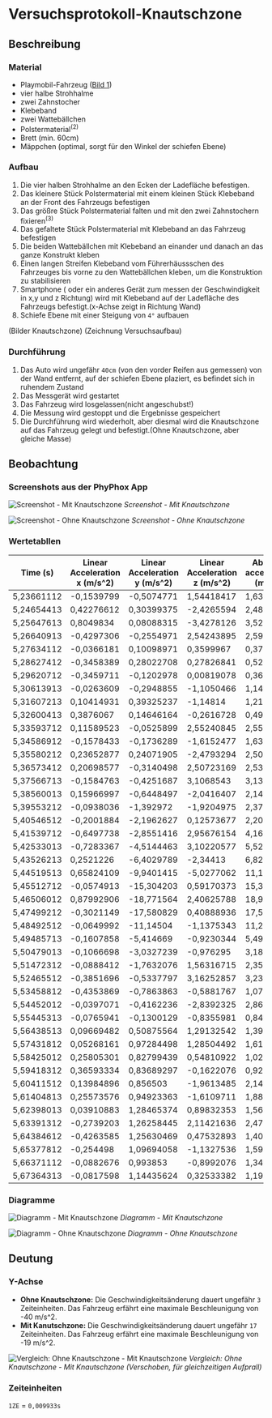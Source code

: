 # Versuchsprotokoll-Knautschzone

## Beschreibung

### Material

- Playmobil-Fahrzeug (<a href="#bild-1">Bild 1</a>)
- vier halbe Strohhalme
- zwei Zahnstocher
- Klebeband
- zwei Wattebällchen
- Polstermaterial<sup>(2)</sup>
- Brett (min. 60cm)
- Mäppchen (optimal, sorgt für den Winkel der schiefen Ebene)

### Aufbau
1. Die vier halben Strohhalme an den Ecken der Ladefläche befestigen.
2. Das kleinere Stück Polstermaterial mit einem kleinen Stück Klebeband an der Front des Fahrzeugs befestigen
3. Das größre Stück Polstermaterial falten und mit den zwei Zahnstochern fixieren<sup>(3)</sup>
4. Das gefaltete Stück Polstermaterial mit Klebeband an das Fahrzeug befestigen
5. Die beiden Wattebällchen mit Klebeband an einander und danach an das ganze Konstrukt kleben
6. Einen langen Streifen Klebeband vom Führerhäussschen des Fahrzeuges bis vorne zu den Wattebällchen kleben, um die Konstruktion zu stabilisieren
7. Smartphone ( oder ein anderes Gerät zum messen der Geschwindigkeit in x,y und z Richtung) wird mit Klebeband auf der Ladefläche des Fahrzeugs befestigt.(x-Achse zeigt in Richtung Wand)
8. Schiefe Ebene mit einer Steigung von `4°` aufbauen

(Bilder Knautschzone)
(Zeichnung Versuchsaufbau)

### Durchführung

1. Das Auto wird ungefähr `40cm` (von den vorder Reifen aus gemessen) von der Wand entfernt, auf der schiefen Ebene plaziert, es befindet sich in ruhendem Zustand
2. Das Messgerät wird gestartet
3. Das Fahrzeug wird losgelassen(nicht angeschubst!)
4. Die Messung wird gestoppt und die Ergebnisse gespeichert
5. Die Durchführung wird wiederholt, aber diesmal wird die Knautschzone auf das Fahrzeug gelegt und befestigt.(Ohne Knautschzone, aber gleiche Masse)

## Beobachtung

### Screenshots aus der PhyPhox App

![Screenshot - Mit Knautschzone](https://raw.githubusercontent.com/Die-Gang/Versuch-Knautschzone/main/images/ssmk.png)
*Screenshot - Mit Knautschzone*

![Screenshot - Ohne Knautschzone](https://raw.githubusercontent.com/Die-Gang/Versuch-Knautschzone/main/images/ssok.png)
*Screenshot - Ohne Knautschzone*

### Wertetabllen

| Time (s)   | Linear Acceleration x (m/s^2) | Linear Acceleration y (m/s^2) | Linear Acceleration z (m/s^2) | Absolute acceleration (m/s^2) |
|------------|-------------------------------|-------------------------------|-------------------------------|-------------------------------|
| 5,23661112 | -0,1539799                    | -0,5074771                    | 1,54418417                    | 1,63271171                    |
| 5,24654413 | 0,42276612                    | 0,30399375                    | -2,4265594                    | 2,48180055                    |
| 5,25647613 | 0,8049834                     | 0,08088315                    | -3,4278126                    | 3,52199374                    |
| 5,26640913 | -0,4297306                    | -0,2554971                    | 2,54243895                    | 2,59112774                    |
| 5,27634112 | -0,0366181                    | 0,10098971                    | 0,3599967                     | 0,37568262                    |
| 5,28627412 | -0,3458389                    | 0,28022708                    | 0,27826841                    | 0,5249429                     |
| 5,29620712 | -0,3459711                    | -0,1202978                    | 0,00819078                    | 0,36638051                    |
| 5,30613913 | -0,0263609                    | -0,2948855                    | -1,1050466                    | 1,14401935                    |
| 5,31607213 | 0,10414931                    | 0,39325237                    | -1,14814                      | 1,21808041                    |
| 5,32600413 | 0,3876067                     | 0,14646164                    | -0,2616728                    | 0,49006392                    |
| 5,33593712 | 0,11589523                    | -0,0525899                    | 2,55240845                    | 2,55557944                    |
| 5,34586912 | -0,1578433                    | -0,1736289                    | -1,6152477                    | 1,63220302                    |
| 5,35580212 | 0,23652877                    | 0,24071905                    | -2,4793294                    | 2,50219216                    |
| 5,36573412 | 0,20698577                    | -0,3140498                    | 2,50723169                    | 2,53528719                    |
| 5,37566713 | -0,1584763                    | -0,4251687                    | 3,1068543                     | 3,13981318                    |
| 5,38560013 | 0,15966997                    | -0,6448497                    | -2,0416407                    | 2,14700312                    |
| 5,39553212 | -0,0938036                    | -1,392972                     | -1,9204975                    | 2,37433795                    |
| 5,40546512 | -0,2001884                    | -2,1962627                    | 0,12573677                    | 2,20894887                    |
| 5,41539712 | -0,6497738                    | -2,8551416                    | 2,95676154                    | 4,1613073                     |
| 5,42533013 | -0,7283367                    | -4,5144463                    | 3,10220577                    | 5,52579232                    |
| 5,43526213 | 0,2521226                     | -6,4029789                    | -2,34413                      | 6,82324337                    |
| 5,44519513 | 0,65824109                    | -9,9401415                    | -5,0277062                    | 11,158742                     |
| 5,45512712 | -0,0574913                    | -15,304203                    | 0,59170373                    | 15,315745                     |
| 5,46506012 | 0,87992906                    | -18,771564                    | 2,40625788                    | 18,9456058                    |
| 5,47499212 | -0,3021149                    | -17,580829                    | 0,40888936                    | 17,5881783                    |
| 5,48492512 | -0,0649992                    | -11,14504                     | -1,1375343                    | 11,20313                      |
| 5,49485713 | -0,1607858                    | -5,414669                     | -0,9230344                    | 5,49513289                    |
| 5,50479013 | -0,1066698                    | -3,0327239                    | -0,976295                     | 3,1877805                     |
| 5,51472312 | -0,0888412                    | -1,7632076                    | 1,56316715                    | 2,3580257                     |
| 5,52465512 | -0,3851696                    | -0,5337797                    | 3,16252857                    | 3,2303039                     |
| 5,53458812 | -0,4353869                    | -0,7863863                    | -0,5881767                    | 1,0742053                     |
| 5,54452012 | -0,0397071                    | -0,4162236                    | -2,8392325                    | 2,86985365                    |
| 5,55445313 | -0,0765941                    | -0,1300129                    | -0,8355981                    | 0,84911378                    |
| 5,56438513 | 0,09669482                    | 0,50875564                    | 1,29132542                    | 1,39129563                    |
| 5,57431812 | 0,05268161                    | 0,97284498                    | 1,28504492                    | 1,61261997                    |
| 5,58425012 | 0,25805301                    | 0,82799439                    | 0,54810922                    | 1,02595798                    |
| 5,59418312 | 0,36593334                    | 0,83689297                    | -0,1622076                    | 0,9276898                     |
| 5,60411512 | 0,13984896                    | 0,856503                      | -1,9613485                    | 2,1447711                     |
| 5,61404813 | 0,25573576                    | 0,94923363                    | -1,6109711                    | 1,88723952                    |
| 5,62398013 | 0,03910883                    | 1,28465374                    | 0,89832353                    | 1,56807203                    |
| 5,63391312 | -0,2739203                    | 1,26258445                    | 2,11421636                    | 2,47771319                    |
| 5,64384612 | -0,4263585                    | 1,25630469                    | 0,47532893                    | 1,40926244                    |
| 5,65377812 | -0,254498                     | 1,09694058                    | -1,1327536                    | 1,59724094                    |
| 5,66371112 | -0,0882676                    | 0,993853                      | -0,8992076                    | 1,34317136                    |
| 5,67364313 | -0,0817598                    | 1,14435624                    | 0,32533382                    | 1,1925091                     |

### Diagramme

![Diagramm - Mit Knautschzone](https://raw.githubusercontent.com/Die-Gang/Versuch-Knautschzone/main/images/excimgmkf.png)
*Diagramm - Mit Knautschzone*

![Diagramm - Ohne Knautschzone](https://raw.githubusercontent.com/Die-Gang/Versuch-Knautschzone/main/images/excimgokf.png)
*Diagramm - Ohne Knautschzone*

## Deutung
### Y-Achse
- **Ohne Knautschzone:** Die Geschwindigkeitsänderung dauert ungefähr `3` Zeiteinheiten. Das Fahrzeug erfährt eine maximale Beschleunigung von -40 m/s^2.
- **Mit Kanutschzone:** Die Geschwindigkeitsänderung dauert ungefähr `17` Zeiteinheiten. Das Fahrzeug erfährt eine maximale Beschleunigung von -19 m/s^2.

![Vergleich: Ohne Knautschzone - Mit Knautschzone](https://raw.githubusercontent.com/Die-Gang/Versuch-Knautschzone/main/images/excimgveryf.png)
*Vergleich: Ohne Knautschzone - Mit Knautschzone (Verschoben, für gleichzeitigen Aufprall)*

### Zeiteinheiten
`1ZE` = `0,009933s`
